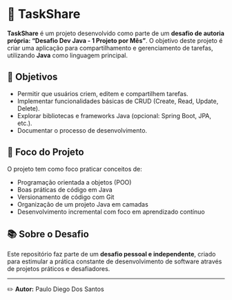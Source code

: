 # 📌 TaskShare

**TaskShare** é um projeto desenvolvido como parte de um **desafio de autoria própria: “Desafio Dev Java - 1 Projeto por Mês”**. O objetivo deste projeto é criar uma aplicação para compartilhamento e gerenciamento de tarefas, utilizando **Java** como linguagem principal.

## 🚀 Objetivos

* Permitir que usuários criem, editem e compartilhem tarefas.
* Implementar funcionalidades básicas de CRUD (Create, Read, Update, Delete).
* Explorar bibliotecas e frameworks Java (opcional: Spring Boot, JPA, etc.).
* Documentar o processo de desenvolvimento.

## 🎯 Foco do Projeto

O projeto tem como foco praticar conceitos de:

* Programação orientada a objetos (POO)
* Boas práticas de código em Java
* Versionamento de código com Git
* Organização de um projeto Java em camadas
* Desenvolvimento incremental com foco em aprendizado contínuo

## 📚 Sobre o Desafio

Este repositório faz parte de um **desafio pessoal e independente**, criado para estimular a prática constante de desenvolvimento de software através de projetos práticos e desafiadores.

---

✏️ **Autor:** Paulo Diego Dos Santos
